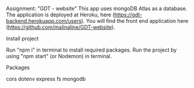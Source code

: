 Assignment: "GDT - website"
This app uses mongoDB Atlas as a database. The application is deployed at Heroku, here (https://gdt-backend.herokuapp.com/users). You will find the front end application here (https://github.com/malinaline/GDT-website).

Install project

Run "npm i" in terminal to install required packages.
Run the project by using "npm start" (or Nodemon) in terminal.

Packages

cors
dotenv
express
fs
mongodb



